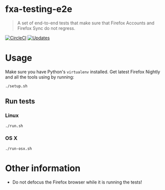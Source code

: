 # fxa-testing-e2e

> A set of end-to-end tests that make sure that Firefox Accounts and Firefox Sync do not regress.

[![CircleCI](https://circleci.com/gh/mozilla-services/fxa-testing-e2e.svg?style=svg)](https://circleci.com/gh/mozilla-services/fxa-testing-e2e) [![Updates](https://pyup.io/repos/github/mozilla-services/fxa-testing-e2e/shield.svg)](https://pyup.io/repos/github/mozilla-services/fxa-testing-e2e/)

# Usage

Make sure you have Python's `virtualenv` installed.
Get latest Firefox Nightly and all the tools using by running:

```
./setup.sh
```

## Run tests

### Linux
```
./run.sh
```

### OS X
```
./run-osx.sh
```

# Other information

* Do not defocus the Firefox browser while it is running the tests!

